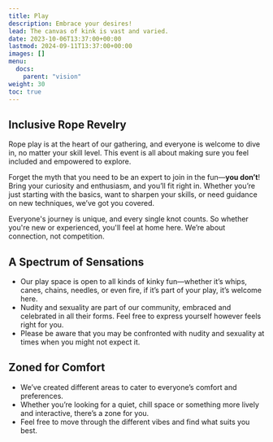 ```yaml
---
title: Play
description: Embrace your desires!
lead: The canvas of kink is vast and varied.
date: 2023-10-06T13:37:00+00:00
lastmod: 2024-09-11T13:37:00+00:00
images: []
menu: 
  docs:
    parent: "vision"
weight: 30
toc: true
---
```


## Inclusive Rope Revelry

Rope play is at the heart of our gathering, and everyone is welcome to dive in, no matter your skill level. This event is all about making sure you feel included and empowered to explore.

Forget the myth that you need to be an expert to join in the fun—**you don’t**! Bring your curiosity and enthusiasm, and you’ll fit right in. Whether you’re just starting with the basics, want to sharpen your skills, or need guidance on new techniques, we’ve got you covered.

Everyone's journey is unique, and every single knot counts. So whether you're new or experienced, you'll feel at home here. We’re about connection, not competition.

## A Spectrum of Sensations

* Our play space is open to all kinds of kinky fun—whether it’s whips, canes, chains, needles, or even fire, if it’s part of your play, it’s welcome here.
* Nudity and sexuality are part of our community, embraced and celebrated in all their forms. Feel free to express yourself however feels right for you.
* Please be aware that you may be confronted with nudity and sexuality at times when you might not expect it.

## Zoned for Comfort

* We’ve created different areas to cater to everyone’s comfort and preferences.
* Whether you’re looking for a quiet, chill space or something more lively and interactive, there’s a zone for you.
* Feel free to move through the different vibes and find what suits you best.
